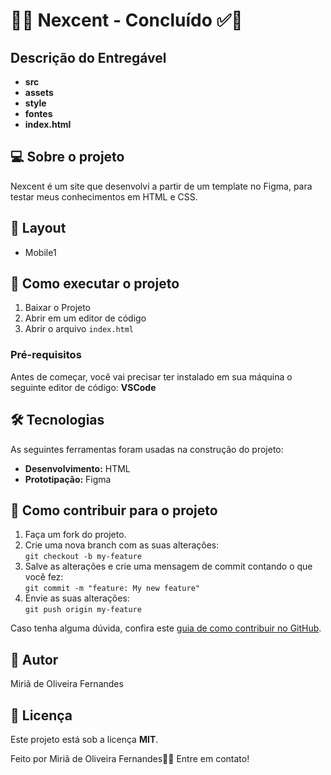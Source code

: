 # 🚀✅ Nexcent - Concluído ✅🚀

## Descrição do Entregável
- **src**
- **assets**
- **style**
- **fontes**
- **index.html**

## 💻 Sobre o projeto
Nexcent é um site que desenvolvi a partir de um template no Figma, para testar meus conhecimentos em HTML e CSS.

## 🎨 Layout
- Mobile1

## 🚀 Como executar o projeto
1. Baixar o Projeto
2. Abrir em um editor de código
3. Abrir o arquivo `index.html`

### Pré-requisitos
Antes de começar, você vai precisar ter instalado em sua máquina o seguinte editor de código: **VSCode**

## 🛠 Tecnologias
As seguintes ferramentas foram usadas na construção do projeto:

- **Desenvolvimento:** HTML
- **Prototipação:** Figma

## 💪 Como contribuir para o projeto
1. Faça um fork do projeto.
2. Crie uma nova branch com as suas alterações:  
   `git checkout -b my-feature`
3. Salve as alterações e crie uma mensagem de commit contando o que você fez:  
   `git commit -m "feature: My new feature"`
4. Envie as suas alterações:  
   `git push origin my-feature`

Caso tenha alguma dúvida, confira este [guia de como contribuir no GitHub](https://docs.github.com/en/github/collaborating-with-issues-and-pull-requests/creating-a-pull-request).

## 🦸 Autor
Miriã de Oliveira Fernandes

## 📝 Licença
Este projeto está sob a licença **MIT**.

Feito por Miriã de Oliveira Fernandes👋🏽 Entre em contato!
